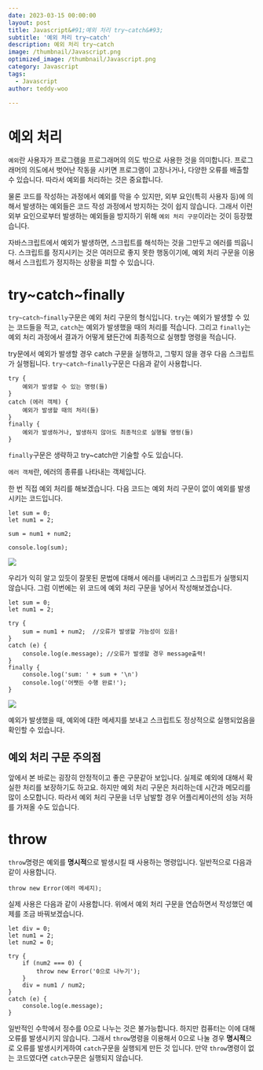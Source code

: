 ```yaml
---
date: 2023-03-15 00:00:00
layout: post
title: Javascript&#91;예외 처리 try~catch&#93; 
subtitle: '예외 처리 try~catch'
description: 예외 처리 try~catch
image: /thumbnail/Javascript.png
optimized_image: /thumbnail/Javascript.png
category: Javascript
tags:
  - Javascript
author: teddy-woo

---
```


# 예외 처리

`예외`란 사용자가 프로그램을 프로그래머의 의도 밖으로 사용한 것을 의미합니다. 프로그래머의 의도에서 벗어난 작동을 시키면 프로그램이 고장나거나, 다양한 오류를 배출할 수 있습니다. 따라서 예외를 처리하는 것은 중요합니다.

물론 코드를 작성하는 과정에서 예외를 막을 수 있지만, 외부 요인(특히 사용자 등)에 의해서 발생하는 예외들은 코드 작성 과정에서 방지하는 것이 쉽지 않습니다. 그래서 이런 외부 요인으로부터 발생하는 예외들을 방지하기 위해 `예외 처리 구문`이라는 것이 등장했습니다.

자바스크립트에서 예외가 발생하면, 스크립트를 해석하는 것을 그만두고 에러를 띄웁니다. 스크립트를 정지시키는 것은 여러므로 좋지 못한 행동이기에, 예외 처리 구문을 이용해서 스크립트가 정지하는 상황을 피할 수 있습니다.

# try~catch~finally

`try~catch~finally`구문은 예외 처리 구문의 형식입니다. `try`는 예외가 발생할 수 있는 코드들을 적고, `catch`는 예외가 발생했을 때의 처리를 적습니다. 그리고 `finally`는 예외 처리 과정에서 결과가 어떻게 됐든간에 최종적으로 실행할 명령을 적습니다.

try문에서 예외가 발생할 경우 catch 구문을 실행하고, 그렇지 않을 경우 다음 스크립트가 실행됩니다. `try~catch~finally`구문은 다음과 같이 사용합니다.

```
try {
	예외가 발생할 수 있는 명령(들)
}
catch (에러 객체) {
	예외가 발생할 때의 처리(들)
}
finally {
	예외가 발생하거나, 발생하지 않아도 최종적으로 실행될 명령(들)
}
```

`finally`구문은 생략하고 try~catch만 기술할 수도 있습니다.

`에러 객체`란, 에러의 종류를 나타내는 객체입니다.

한 번 직접 예외 처리를 해보겠습니다. 다음 코드는 예외 처리 구문이 없이 예외를 발생시키는 코드입니다.

```
let sum = 0;
let num1 = 2;

sum = num1 + num2;

console.log(sum);
```

![](https://velog.velcdn.com/images%2Fbami%2Fpost%2F34c52d2c-8b95-46e5-a327-dadb992d4b6d%2Fimage.png)

우리가 익히 알고 있듯이 잘못된 문법에 대해서 에러를 내버리고 스크립트가 실행되지 않습니다. 그럼 이번에는 위 코드에 예외 처리 구문을 넣어서 작성해보겠습니다.

```
let sum = 0;
let num1 = 2;

try {
    sum = num1 + num2;	//오류가 발생할 가능성이 있음!
}
catch (e) {
    console.log(e.message);	//오류가 발생할 경우 message출력!
}
finally {
    console.log('sum: ' + sum + '\n')
    console.log('어쨋든 수행 완료!');
}
```

![](https://velog.velcdn.com/images%2Fbami%2Fpost%2F0105126f-00c3-4376-bbc7-225e8f634c49%2Fimage.png)

예외가 발생했을 때, 예외에 대한 메세지를 보내고 스크립트도 정상적으로 실행되었음을 확인할 수 있습니다.

## 예외 처리 구문 주의점

앞에서 본 바로는 굉장히 안정적이고 좋은 구문같아 보입니다. 실제로 예외에 대해서 확실한 처리를 보장하기도 하고요. 하지만 예외 처리 구문은 처리하는데 시간과 메모리를 많이 소모합니다. 따라서 예외 처리 구문을 너무 남발할 경우 어플리케이션의 성능 저하를 가져올 수도 있습니다.

# throw

`throw`명령은 예외를 **명시적**으로 발생시킬 때 사용하는 명령입니다. 일반적으로 다음과 같이 사용합니다.

```
throw new Error(에러 메세지);
```

실제 사용은 다음과 같이 사용합니다. 위에서 예외 처리 구문을 연습하면서 작성했던 예제를 조금 바꿔보겠습니다.

```
let div = 0;
let num1 = 2;
let num2 = 0;

try {
    if (num2 === 0) {
        throw new Error('0으로 나누기');
    }
    div = num1 / num2;
}
catch (e) {
    console.log(e.message);
}
```

일반적인 수학에서 정수를 0으로 나누는 것은 불가능합니다. 하지만 컴퓨터는 이에 대해 오류를 발생시키지 않습니다. 그래서 `throw`명령을 이용해서 0으로 나눌 경우 **명시적**으로 오류를 발생시키게하여 `catch`구문을 실행되게 만든 것 입니다. 만약 `throw`명령이 없는 코드였다면 `catch`구문은 실행되지 않습니다.